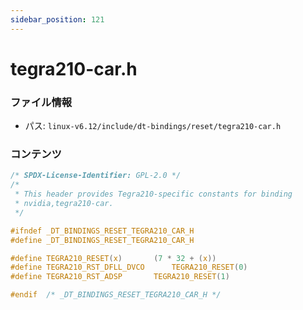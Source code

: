 ```yaml
---
sidebar_position: 121
---
```

# tegra210-car.h

### ファイル情報

- パス: `linux-v6.12/include/dt-bindings/reset/tegra210-car.h`

### コンテンツ

```h
/* SPDX-License-Identifier: GPL-2.0 */
/*
 * This header provides Tegra210-specific constants for binding
 * nvidia,tegra210-car.
 */

#ifndef _DT_BINDINGS_RESET_TEGRA210_CAR_H
#define _DT_BINDINGS_RESET_TEGRA210_CAR_H

#define TEGRA210_RESET(x)		(7 * 32 + (x))
#define TEGRA210_RST_DFLL_DVCO		TEGRA210_RESET(0)
#define TEGRA210_RST_ADSP		TEGRA210_RESET(1)

#endif	/* _DT_BINDINGS_RESET_TEGRA210_CAR_H */

```

